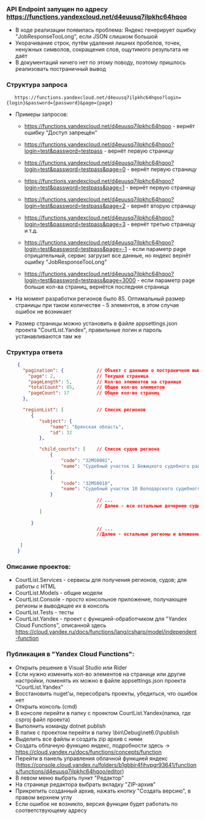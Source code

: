    ### API Endpoint запущен по адресу https://functions.yandexcloud.net/d4euusq7ilpkhc64hqoo
 
  * В ходе реализации появилась проблема: Яндекс генерирует ошибку "JobResponseTooLong", если JSON слишком большой
  * Укорачивание строк, путём удаления лишних пробелов, точек, ненужных символов, сокращения слов, ощутимого результата не даёт
  * В документаций ничего нет по этому поводу, поэтому пришлось реализовать постраничный вывод
  
   ### Структура запроса
       https://functions.yandexcloud.net/d4euusq7ilpkhc64hqoo?login={login}&password={password}&page={page} 

   * Примеры запросов:
	  
	  - https://functions.yandexcloud.net/d4euusq7ilpkhc64hqoo - вернёт ошибку "Доступ запрещён"
	  
	   - https://functions.yandexcloud.net/d4euusq7ilpkhc64hqoo?login=test&password=testpass - вернёт первую страницу
	  
	   - https://functions.yandexcloud.net/d4euusq7ilpkhc64hqoo?login=test&password=testpass&page=0    - вернёт первую страницу
	  
	   - https://functions.yandexcloud.net/d4euusq7ilpkhc64hqoo?login=test&password=testpass&page=1    - вернёт первую страницу
	  
	   - https://functions.yandexcloud.net/d4euusq7ilpkhc64hqoo?login=test&password=testpass&page=2    - вернёт вторую страницу
	  
	   - https://functions.yandexcloud.net/d4euusq7ilpkhc64hqoo?login=test&password=testpass&page=3    - вернёт третью страницу и т.д.
	  
	    - https://functions.yandexcloud.net/d4euusq7ilpkhc64hqoo?login=test&password=testpass&page=-1   - если параметр page отрицательный, сервис загрузит все данные, но яндекс вернёт ошибку "JobResponseTooLong"
	  
	   -  https://functions.yandexcloud.net/d4euusq7ilpkhc64hqoo?login=test&password=testpass&page=3000 - если параметр page больше кол-ва страниц, вернётся последняя страница
	  
	  
* На момент разработки регионов было 85. Оптимальный размер страницы при таком количестве - 5 элементов, в этом случае ошибок не возникает
	  
* Размер страницы можно установить в файле appsettings.json проекта "CourtList.Yandex", правильные логин и пароль устанавливаются там же

### Структура ответа
```json
    {
      "pagination": {            // Объект с данными о постраничном выводе
        "page": 2,               // Текущая страница
        "pageLength": 5,         // Кол-во элементов на странице
        "totalCount": 85,        // Общее кол-во элементов
        "pageCount": 17          // Общее кол-во страниц
      },

      "regionList": [            // Список регионов 
         {
            "subject": {
                "name": "Брянская область",
                "id": 32
            },

            "child_courts": [    // Список судов региона
                {
                    "code": "32MS0001",
                    "name": "Судебный участок 1 Бежицкого судебного района г Брянска"
                },
                {
                    "code": "32MS0010",
                    "name": "Судебный участок 10 Володарского судебного района г Брянска"
                }
                                 // ...
                                 // Далее - все остальные дочерние суды
            ]
        
         }
                                 // ...
                                 //Далее - остальные регионы и вложенные суды

     ]
    }
```
	  
	  
### Описание проектов:

* CourtList.Services - сервисы для получения регионов, судов; для работы с HTML
* CourtList.Models   - общие модели
* CourtList.Console  - просто консольное приложение, получающее регионы и выводящее их в консоль
* CourtList.Tests    - тесты
* CourtList.Yandex   - проект с функцией-обработчиком для "Yandex Cloud Functions", описанной здесь https://cloud.yandex.ru/docs/functions/lang/csharp/model/independent-function
	  
	  
### Публикация в "Yandex Cloud Functions":
 
* Открыть решение в Visual Studio или Rider
* Если нужно изменить кол-во элементов на странице или другие настройки, поменять их можно в файле appsettings.json проекта "CourtList.Yandex"
* Восстановить nuget'ы, пересобрать проекты, убедиться, что ошибок нет
* Открыть консоль (cmd)
* В консоле перейти в папку с проектом CourtList.Yandex(папка, где csproj файл проекта)
* Выполнить команду dotnet publish
* В папке с проектом перейти в папку \bin\Debug\net6.0\publish
* Выделить все файлы и создать zip архив с ними
* Создать облачную функцию яндекс, подробности здесь -> https://cloud.yandex.ru/docs/functions/concepts/function
* Перейти в панель управления облачной функцией яндекс (https://console.cloud.yandex.ru/folders/b1gbbir4fjhvpgr93641/functions/functions/d4euusq7ilpkhc64hqoo/editor)       
* В левом меню выбрать пункт "Редактор"
* На странице редактора выбрать вкладку "ZIP-архив"
* Прикрепить созданный архив, нажать кнопку "Создать версию", в правом верхнем углу
* Если ошибок не возникло, версия функции будет работать по соответствующему адресу
